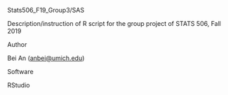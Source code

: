 Stats506_F19_Group3/SAS

Description/instruction of R script for the group project of STATS 506, Fall 2019

Author

Bei An (anbei@umich.edu)

Software

RStudio 
